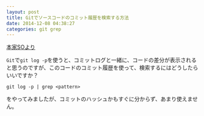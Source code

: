 ```yaml
---
layout: post
title: Gitでソースコードのコミット履歴を検索する方法
date: 2014-12-08 04:38:27
categories: git grep
---
```

<p><a href="https://stackoverflow.com/questions/2928584/how-to-grep-search-committed-code-in-the-git-history">本家SOより</a></p>

<p><code>Git</code>で<code>git log -p</code>を使うと、コミットログと一緒に、コードの差分が表示されると思うのですが、このコードのコミット履歴を使って、検索するにはどうしたらいいですか？</p>

<pre><code>git log -p | grep &lt;pattern&gt;
</code></pre>

<p>をやってみましたが、コミットのハッシュかもすぐに分からず、あまり使えません。</p>
